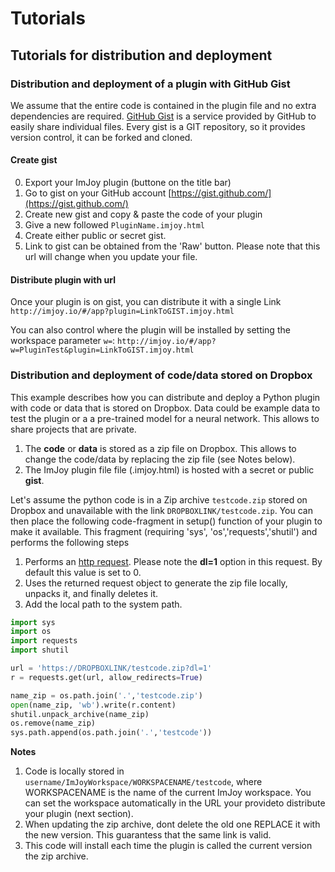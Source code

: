 # Tutorials


## Tutorials for distribution and deployment

### Distribution and deployment of a plugin with GitHub Gist

We assume that the entire code is contained in the plugin file and no extra
dependencies are required. [GitHub Gist](https://gist.github.com/) is a service provided by GitHub  to easily share individual files. Every gist is a GIT repository, so it provides version control, it can be forked and cloned.

#### Create gist

0. Export your ImJoy plugin (buttone on the title bar)
0. Go to gist on your GitHub account [https://gist.github.com/](https://gist.github.com/)
0. Create new gist and copy & paste the code of your plugin
0. Give a new followed `PluginName.imjoy.html`
0. Create either public or secret gist.
0. Link to gist can be obtained from the 'Raw' button. Please note that this url
will change when you update your file.

#### Distribute plugin with url
Once your plugin is on gist, you can distribute it with a single Link
`http://imjoy.io/#/app?plugin=LinkToGIST.imjoy.html`

You can also control where the plugin will be installed by setting the
workspace parameter `w=`:
`http://imjoy.io/#/app?w=PluginTest&plugin=LinkToGIST.imjoy.html`

### Distribution and deployment of code/data stored on Dropbox
This example describes how you can distribute and deploy a Python plugin
with code or data that is stored on Dropbox. Data could be example data to test
the plugin or a a pre-trained model for a neural network. This allows to share projects that are private.

1. The **code** or **data** is stored as a zip file on Dropbox. This allows to change
the code/data by replacing the zip file (see Notes below).
2. The ImJoy plugin file file (.imjoy.html) is hosted with a secret or public **gist**.

Let's assume the python code is in a Zip archive `testcode.zip` stored on Dropbox and
unavailable with the link `DROPBOXLINK/testcode.zip`. You can then place the following code-fragment in setup() function of your plugin to make it available. This fragment (requiring 'sys', 'os','requests','shutil') and performs the following steps

1. Performs an [http request](http://docs.python-requests.org). Please note the **dl=1** option in this request. By default this value is set to 0.
2. Uses the returned request object to generate the zip file locally, unpacks it, and finally deletes it.
3. Add the local path to the system path.

```Python
import sys
import os
import requests
import shutil

url = 'https://DROPBOXLINK/testcode.zip?dl=1'
r = requests.get(url, allow_redirects=True)

name_zip = os.path.join('.','testcode.zip')
open(name_zip, 'wb').write(r.content)
shutil.unpack_archive(name_zip)
os.remove(name_zip)
sys.path.append(os.path.join('.','testcode'))
```

**Notes**
1. Code is locally stored in `username/ImJoyWorkspace/WORKSPACENAME/testcode`, where WORKSPACENAME is the name of the current ImJoy workspace. You can set the workspace automatically in the URL your provideto distribute your plugin (next section).
2. When updating the zip archive, dont delete the old one REPLACE it with the new version. This guarantess that the same link is valid.
3. This code will install each time the plugin is called the current version the zip archive.
